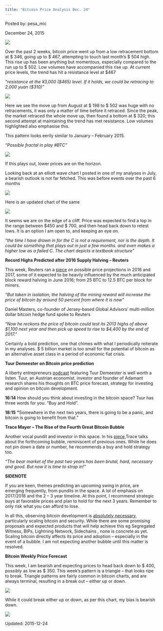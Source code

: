 ```yaml
---
title: "Bitcoin Price Analysis Dec. 24"
---
```


Posted by: pesa_mic 

<span>December 24, 2015</span>


<img src="https://info-gir.github.io/deepdotweb/imgs/2015/12/13.jpg">

<p>Over the past 2 weeks, bitcoin price went up from a low retracement bottom at $ 346, going up to $ 467, attempting to touch last month’s $ 504 high. This rise up has been anything but momentous, especially compared to the run up to $ 502. Low volumes have accompanied this rise up. At current price levels, the trend has hit a resistance level at $467</p>
<p><em>“resistance at the ¥3,000 ($465) level. If it holds, we could be retracing to 2,000 yuan ($310)”</em></p>

<img src="https://info-gir.github.io/deepdotweb/imgs/2015/12/23.jpg">

<p>Here we see the move up from August at $ 198 to $ 502 was huge with no retracements, it was only a matter of time before it retraced. Since the peak, the market retraced the whole move up, then found a bottom at $ 320; this second attempt at maintaining the trend has met resistance. Low volumes highlighted also emphasise this.</p>
<p>This pattern looks eerily similar to January &#8211; February 2015.</p>
<p><em>“Possible fractal in play #BTC”</em></p>

<img src="https://info-gir.github.io/deepdotweb/imgs/2015/12/33.jpg">

<p>If this plays out, lower prices are on the horizon.</p>
<p>Looking back at an elliott wave chart I posted in one of my analyses in July, a bearish outlook is not far fetched. This was before events over the past 6 months</p>

<img src="https://info-gir.github.io/deepdotweb/imgs/2015/12/41.png">

<p>Here is an updated chart of the same</p>

<img src="https://info-gir.github.io/deepdotweb/imgs/2015/12/51.png">

<p>It seems we are on the edge of a cliff. Price was expected to find a top in the range between $450 and $ 700, and then head back down to retest lows. It is an option I am open to, and keeping an eye on.</p>
<p><em>“the time I have drawn in for the C is not a requirement, nor is the depth. It could be something that plays out in just a few months. and even makes a higher low as a failed C. The chart depicts a textbook structure”</em></p>
<p><strong>Record Highs Predicted after 2016 Supply Halving &#8211; Reuters</strong></p>
<p>This week, Reuters ran a <a href="http://www.reuters.com/article/us-global-markets-bitcoin-analysis-idUSKBN0U60GM20151223">piece</a> on possible price projections in 2016 and 2017, some of it expected to be heavily influenced by the much anticipated block reward halving in June 2016; from 25 BTC to 12.5 BTC per block for miners.</p>
<p><em>“But taken in isolation, the halving of the mining reward will increase the price of bitcoin by around 50 percent from where it is now”</em></p>
<p>Daniel Masters, co-founder of Jersey-based Global Advisors&#8217; multi-million dollar bitcoin hedge fund spoke to Reuters</p>
<p>“<em>Now he reckons the price of bitcoin could test its 2013 highs of above $1,100 next year and then pick up speed to rise to $4,400 by the end of 2017.”</em></p>
<p>Certainly a bold prediction, one that chimes with what I periodically reiterate in my analyses. $ 5 billion market is too small for the potential of bitcoin as an alternative asset class in a period of economic fiat crisis.</p>
<p><strong>Tuur Demeester on Bitcoin price prediction</strong></p>
<p>A liberty entrepreneurs <a href="http://libertyentrepreneurs.com/2015/12/episode-9-tuur-demeester/">podcast</a> featuring Tuur Demeester is well worth a listen. Tuur, an Austrian economist, investor and founder of Adamant research shares his thoughts on BTC price forecast, strategy for investing and opinion on bitcoin development.</p>
<p><strong>16:14</strong> How should you think about investing in the bitcoin space? Tuur has three words for you. “Buy and Hold”.</p>
<p><strong>18:15</strong> <strong>“</strong>Somewhere in the next two years, there is going to be a panic, and bitcoin is going to benefit from that.”</p>
<p><strong>Trace Mayer &#8211; The Rise of the Fourth Great Bitcoin Bubble</strong></p>
<p>Another vocal pundit and investor in this space. In his <a href="http://www.runtogold.com/2015/12/the-rise-of-the-fourth-great-bitcoin-bubble/">piece</a>,Trace talks about the forthcoming bubble, reminiscent of previous ones. While he does not pin down a date or number, he recommends a buy and hold strategy too.</p>
<p><em>“The bear market of the past two years has been brutal, hard, necessary and good. But now it is time to strap in!”</em></p>
<p><strong>SIDENOTE</strong></p>
<p>If you are keen, themes predicting an upcoming swing in price, are emerging frequently, from pundits in the space. A lot of emphasis on 2017/2018 and the 2 &#8211; 3 year timeline. At this point, I recommend strategic buys at favorable prices and plan to hold for the next 3 years. Remember to only risk what you can afford to lose.</p>
<p>In all this, observing bitcoin development is <u>absolutely necessary</u>, particularly scaling bitcoin and security. While there are some promising proposals and expected products that will help achieve this eg Segregated Witness, BIPs, Lightning Network, Sidechains , none is concrete as yet. Scaling bitcoin directly affects its price and adoption &#8211; especially in the event of a bubble. I am not expecting another bubble until this matter is resolved.</p>
<p><strong>Bitcoin Weekly Price Forecast</strong></p>
<p>This week, I am bearish and expecting prices to head back down to $ 400, possibly as low as $ 350. This week’s pattern is a triangle &#8211; that looks ripe to break. Triangle patterns are fairly common in bitcoin charts, and are always terminal, resulting in a break out &#8211; either up or down.</p>

<img src="https://info-gir.github.io/deepdotweb/imgs/2015/12/6.jpg">

<p>While it could break either up or down, as per this chart, my bias is bearish down.</p>

<img src="https://info-gir.github.io/deepdotweb/imgs/2015/12/71.jpg">


Updated: 2015-12-24

